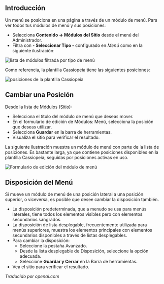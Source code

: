 <!-- Filename: J4.x:Menu_Positions / Display title: Posiciones del Menú -->

## Introducción

Un menú se posiciona en una página a través de un módulo de menú. Para ver todos tus módulos de menú y sus posiciones:

- Selecciona **Contenido → Módulos del Sitio** desde el menú del Administrador.
- Filtra con **- Seleccionar Tipo -** configurado en *Menú* como en la siguiente ilustración:

![lista de módulos filtrada por tipo de menú](../../../en/images/menus/menus-menu-positions.png)

Como referencia, la plantilla Cassiopeia tiene las siguientes posiciones:

![posiciones de la plantilla Cassiopeia](../../../en/images/templates/cassiopeia-template-positions.png)

## Cambiar una Posición

Desde la lista de Módulos (Sitio):

- Selecciona el título del módulo de menú que deseas mover.
- En el formulario de edición de Módulos: Menú, selecciona la posición que deseas utilizar.
- Selecciona **Guardar** en la barra de herramientas.
- Visualiza el sitio para verificar el resultado.

La siguiente ilustración muestra un módulo de menú con parte de la lista de 
posiciones. Es bastante larga, ya que contiene posiciones disponibles en la
plantilla Cassiopeia, seguidas por posiciones activas en uso.

![Formulario de edición del módulo de menú](../../../en/images/menus/menus-menu-edit-position.png)

## Disposición del Menú

Si mueve un módulo de menú de una posición lateral a una posición superior, o viceversa, es posible que desee cambiar la disposición también.

- La disposición predeterminada, que a menudo se usa para menús laterales, tiene todos los elementos visibles pero con elementos secundarios sangrados.
- La disposición de lista desplegable, frecuentemente utilizada para menús superiores, muestra los elementos principales con elementos secundarios disponibles a través de listas desplegables.
- Para cambiar la disposición:
  - Seleccione la pestaña Avanzado.
  - Desde la lista desplegable de Disposición, seleccione la opción adecuada.
  - Seleccione **Guardar y Cerrar** en la Barra de herramientas.
- Vea el sitio para verificar el resultado.

*Traducido por openai.com*

